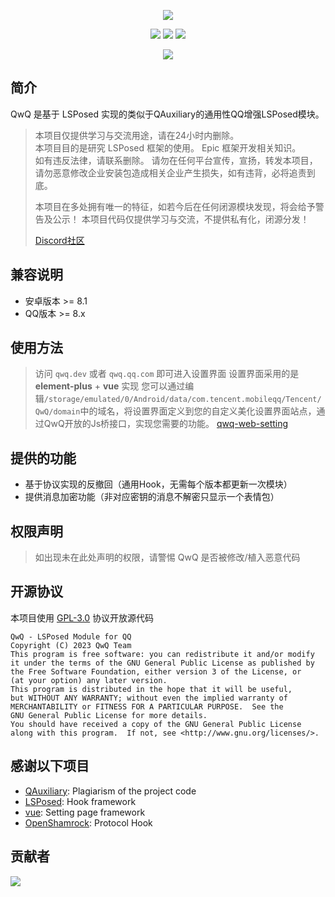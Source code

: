 <div align="center">

![][banner]

[![][actions]][actions-link]
[![][releases]][releases-link]
[![][downloads]][releases-link]

[![][license]](LICENSE)

</div>

## 简介

QwQ 是基于 LSPosed 实现的类似于QAuxiliary的通用性QQ增强LSPosed模块。

> 本项目仅提供学习与交流用途，请在24小时内删除。   
> 本项目目的是研究 LSPosed 框架的使用。 Epic 框架开发相关知识。  
> 如有违反法律，请联系删除。
> 请勿在任何平台宣传，宣扬，转发本项目，请勿恶意修改企业安装包造成相关企业产生损失，如有违背，必将追责到底。
> 
> 本项目在多处拥有唯一的特征，如若今后在任何闭源模块发现，将会给予警告及公示！
> 本项目代码仅提供学习与交流，不提供私有化，闭源分发！
> 
> [Discord社区](https://discord.gg/MKR2wz863h)

## 兼容说明

- 安卓版本 >= 8.1
- QQ版本 >= 8.x

## 使用方法

> 访问 ``qwq.dev`` 或者 ``qwq.qq.com`` 即可进入设置界面
> 设置界面采用的是 **element-plus** + **vue** 实现
> 您可以通过编辑``/storage/emulated/0/Android/data/com.tencent.mobileqq/Tencent/QwQ/domain``中的域名，将设置界面定义到您的自定义美化设置界面站点，通过QwQ开放的Js桥接口，实现您需要的功能。
> [qwq-web-setting](https://github.com/KarinJS/qwq-web-setting)

## 提供的功能

- 基于协议实现的反撤回（通用Hook，无需每个版本都更新一次模块）
- 提供消息加密功能（非对应密钥的消息不解密只显示一个表情包）

## 权限声明

> 如出现未在此处声明的权限，请警惕 QwQ 是否被修改/植入恶意代码

## 开源协议

本项目使用 [GPL-3.0](LICENSE) 协议开放源代码

```text
QwQ - LSPosed Module for QQ
Copyright (C) 2023 QwQ Team
This program is free software: you can redistribute it and/or modify
it under the terms of the GNU General Public License as published by
the Free Software Foundation, either version 3 of the License, or
(at your option) any later version.
This program is distributed in the hope that it will be useful,
but WITHOUT ANY WARRANTY; without even the implied warranty of
MERCHANTABILITY or FITNESS FOR A PARTICULAR PURPOSE.  See the
GNU General Public License for more details.
You should have received a copy of the GNU General Public License
along with this program.  If not, see <http://www.gnu.org/licenses/>.
```

## 感谢以下项目

- [QAuxiliary](https://github.com/cinit/QAuxiliary): Plagiarism of the project code
- [LSPosed](https://github.com/LSPosed/LSPosed): Hook framework
- [vue](https://cn.vuejs.org/): Setting page framework
- [OpenShamrock](https://github.com/whitechi73/OpenShamrock): Protocol Hook

## 贡献者

[![][contrib-image]][contrib-link]

[banner]: https://socialify.git.ci/whitechi73/QwQ/image?description=1&forks=1&issues=1&logo=https://github.com/whitechi73/QwQ/assets/98259561/bf4ebdb6-da8d-4204-80aa-5db91e0c97ab&pattern=Plus&pulls=1&stargazers=1&theme=Auto

[actions]: https://img.shields.io/github/actions/workflow/status/whitechi73/QwQ/build-apk.yml?style=for-the-badge

[actions-link]: https://github.com/whitechi73/QwQ/actions/workflows/build-apk.yml

[releases]: https://img.shields.io/github/v/release/whitechi73/QwQ?style=for-the-badge

[releases-link]: https://github.com/whitechi73/QwQ/releases

[downloads]: https://img.shields.io/github/downloads/whitechi73/QwQ/total?style=for-the-badge

[license]: https://img.shields.io/github/license/whitechi73/QwQ?style=for-the-badge

[contrib-image]: https://contrib.rocks/image?repo=whitechi73/QwQ

[contrib-link]: https://github.com/whitechi73/QwQ/graphs/contributors